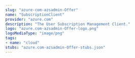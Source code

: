 ```yaml
---
slug: "azure-com-azsadmin-Offer"
name: "SubscriptionClient"
provider: "azure.com"
description: "The User Subscription Management Client."
logo: "azure.com-azsadmin-Offer-logo.png"
logoMediaType: "image/png"
tags:
- name: "cloud"
stubs: "azure.com-azsadmin-Offer-stubs.json"
---
```

